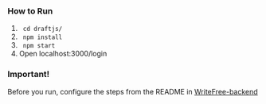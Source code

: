 ### How to Run
1. ``` cd draftjs/```
2. ``` npm install```
3. ``` npm start```
4. Open localhost:3000/login

### Important!
Before you run, configure the steps from the README in [WriteFree-backend](https://github.com/ChiragAswani/WriteFree-backend)


